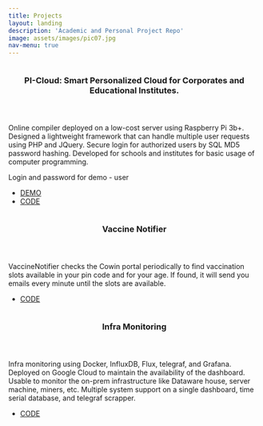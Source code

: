 ```yaml
---
title: Projects
layout: landing
description: 'Academic and Personal Project Repo'
image: assets/images/pic07.jpg
nav-menu: true
---
```


<!-- Main -->
<div id="main">

<!-- Two -->
<section id="two" class="spotlights">
	<section>
		<a href="https://github.com/hb0313/Pi-Cloud" class="image">
			<img src="{% link assets/images/pic08.jpg %}" alt="" data-position="center center" />
		</a>
		<div class="content">
			<div class="inner">
				<header class="major">
					<h3>PI-Cloud: Smart Personalized Cloud for Corporates and Educational Institutes.</h3>
				</header>
				<p>Online compiler deployed on a low-cost server using Raspberry Pi 3b+. Designed a lightweight framework that can handle multiple user requests using PHP and JQuery. Secure login for authorized users by SQL MD5 password hashing. Developed for schools and institutes for basic usage of computer programming.</p>
				<p>Login and password for demo - user</p>
				<ul class="actions">
					<li><a href="https://picloud.ngrok.io/" class="button">DEMO</a></li>
					<li><a href="https://github.com/hb0313/Pi-Cloud" class="button">CODE</a></li>
				</ul>
			</div>
		</div>
	</section>
	<section>
		<a href="https://csecodeblock.blogspot.com/p/vaccine-notifier.html" class="image">
			<img src="{% link assets/images/pic09.jpg %}" alt="" data-position="top center" />
		</a>
		<div class="content">
			<div class="inner">
				<header class="major">
					<h3>Vaccine Notifier</h3>
				</header>
				<p>VaccineNotifier checks the Cowin portal periodically to find vaccination slots available in your pin code and for your age. If found, it will send you emails every minute until the slots are available.</p>
				<ul class="actions">
					<li><a href="https://csecodeblock.blogspot.com/p/vaccine-notifier.html" class="button">CODE</a></li>
				</ul>
			</div>
		</div>
	</section>
	<section>
		<a href="#" class="image">
			<img src="{% link assets/images/pic10.jpg %}" alt="" data-position="25% 25%" />
		</a>
		<div class="content">
			<div class="inner">
				<header class="major">
					<h3>Infra Monitoring</h3>
				</header>
				<p>Infra monitoring using Docker, InfluxDB, Flux, telegraf, and Grafana. Deployed on Google Cloud to maintain the availability of the dashboard. Usable to monitor the on-prem infrastructure like Dataware house, server machine, miners, etc. Multiple system support on a single dashboard, time serial database, and telegraf scrapper.</p>
				<ul class="actions">
					<li><a href="#" class="button">CODE</a></li>
				</ul>
		</div>
	</section>
</div>
